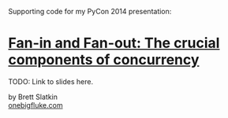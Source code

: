 Supporting code for my PyCon 2014 presentation:

# [Fan-in and Fan-out: The crucial components of concurrency](https://us.pycon.org/2014/schedule/presentation/218/)

TODO: Link to slides here.

by Brett Slatkin  
[onebigfluke.com](http://www.onebigfluke.com)
